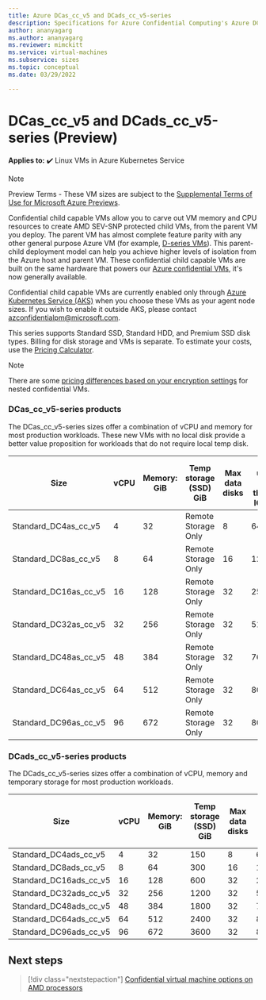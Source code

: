 ```yaml
---
title: Azure DCas_cc_v5 and DCads_cc_v5-series
description: Specifications for Azure Confidential Computing's Azure DCas_cc_v5 and DCads_cc_v5-series confidential virtual machines. 
author: ananyagarg
ms.author: ananyagarg
ms.reviewer: mimckitt
ms.service: virtual-machines
ms.subservice: sizes
ms.topic: conceptual 
ms.date: 03/29/2022

---
```


# DCas_cc_v5 and DCads_cc_v5-series (Preview)

**Applies to:** :heavy_check_mark: Linux VMs in Azure Kubernetes Service

> [!NOTE]
> Preview Terms - These VM sizes are subject to the [Supplemental Terms of Use for Microsoft Azure Previews](https://azure.microsoft.com/support/legal/preview-supplemental-terms/).

Confidential child capable VMs allow you to carve out VM memory and CPU resources to create AMD SEV-SNP protected child VMs, from the parent VM you deploy. The parent VM has almost complete feature parity with any other general purpose Azure VM (for example, [D-series VMs](dasv5-dadsv5-series.md)). This parent-child deployment model can help you achieve higher levels of isolation from the Azure host and parent VM. These confidential child capable VMs are built on the same hardware that powers our [Azure confidential VMs](../../articles/confidential-computing/confidential-vm-overview.md), it's now generally available. 

Confidential child capable VMs are currently enabled only through [Azure Kubernetes Service (AKS)](../../articles/aks/index.yml) when you choose these VMs as your agent node sizes. If you wish to enable it outside AKS, please contact [azconfidentialpm@microsoft.com](mailto:azconfidentialpm@microsoft.com).

This series supports Standard SSD, Standard HDD, and Premium SSD disk types. Billing for disk storage and VMs is separate. To estimate your costs, use the [Pricing Calculator](https://azure.microsoft.com/pricing/calculator/).

> [!NOTE]
> There are some [pricing differences based on your encryption settings](../../articles/confidential-computing/confidential-vm-overview.md#encryption-pricing-differences) for nested confidential VMs.


### DCas_cc_v5-series products

 The DCas_cc_v5-series sizes offer a combination of vCPU and memory for most production workloads. These new VMs with no local disk provide a better value proposition for workloads that do not require local temp disk. 

| Size | vCPU | Memory: GiB | Temp storage (SSD) GiB | Max data disks | Max uncached disk throughput: IOPS/MBps | Max NICs |
|---|---|---|---|---|---|---|
| Standard_DC4as_cc_v5  | 4  | 32  | Remote Storage Only | 8  | 6400/144   | 2 |
| Standard_DC8as_cc_v5  | 8  | 64  | Remote Storage Only | 16 | 12800/200  | 4 |
| Standard_DC16as_cc_v5 | 16 | 128 | Remote Storage Only | 32 | 25600/384  | 4 |
| Standard_DC32as_cc_v5 | 32 | 256 | Remote Storage Only | 32 | 51200/768  | 8 |
| Standard_DC48as_cc_v5 | 48 | 384 | Remote Storage Only | 32 | 76800/1152 | 8 |
| Standard_DC64as_cc_v5 | 64 | 512 | Remote Storage Only | 32 | 80000/1200 | 8 |
| Standard_DC96as_cc_v5 | 96 | 672 | Remote Storage Only | 32 | 80000/1600 | 8 |


### DCads_cc_v5-series products

The DCads_cc_v5-series sizes offer a combination of vCPU, memory and temporary storage for most production workloads.

| Size | vCPU | Memory: GiB | Temp storage (SSD) GiB | Max data disks | Max uncached disk throughput: IOPS/MBps | Max NICs |
|---|---|---|---|---|---|---|
| Standard_DC4ads_cc_v5  | 4  | 32  | 150 | 8  | 6400/144   | 2 |
| Standard_DC8ads_cc_v5  | 8  | 64  | 300 | 16 | 12800/200  | 4 |
| Standard_DC16ads_cc_v5 | 16 | 128 | 600 | 32 | 25600/384  | 4 |
| Standard_DC32ads_cc_v5 | 32 | 256 | 1200 | 32 | 51200/768  | 8 |
| Standard_DC48ads_cc_v5 | 48 | 384 | 1800 | 32 | 76800/1152 | 8 |
| Standard_DC64ads_cc_v5 | 64 | 512 | 2400 | 32 | 80000/1200 | 8 |
| Standard_DC96ads_cc_v5 | 96 | 672 | 3600 | 32 | 80000/1600 | 8 |

## Next steps

> [!div class="nextstepaction"]
> [Confidential virtual machine options on AMD processors](../../articles/confidential-computing/confidential-vm-overview.md)
